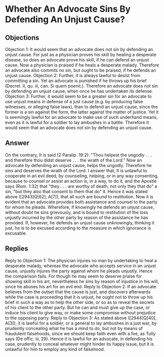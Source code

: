 # Whether An Advocate Sins By Defending An Unjust Cause?
## Objections
Objection 1: It would seem that an advocate does not sin by defending an unjust cause. For just as a physician proves his skill by healing a desperate disease, so does an advocate prove his skill, if he can defend an unjust cause. Now a physician is praised if he heals a desperate malady. Therefore an advocate also commits no sin, but ought to be praised, if he defends an unjust cause.
Objection 2: Further, it is always lawful to desist from committing a sin. Yet an advocate is punished if he throws up his brief (Decret. II, qu. iii, can. Si quem poenit.). Therefore an advocate does not sin by defending an unjust cause, when once he has undertaken its defense.
Objection 3: Further, it would seem to be a greater sin for an advocate to use unjust means in defense of a just cause (e.g. by producing false witnesses, or alleging false laws), than to defend an unjust cause, since the former is a sin against the form, the latter against the matter of justice. Yet it is seemingly lawful for an advocate to make use of such underhand means, even as it is lawful for a soldier to lay ambushes in a battle. Therefore it would seem that an advocate does not sin by defending an unjust cause.
## Answer
On the contrary, It is said (2 Paralip. 19:2): "Thou helpest the ungodly . . . and therefore thou didst deserve . . . the wrath of the Lord." Now an advocate by defending an unjust cause, helps the ungodly. Therefore he sins and deserves the wrath of the Lord.
I answer that, It is unlawful to cooperate in an evil deed, by counseling, helping, or in any way consenting, because to counsel or assist an action is, in a way, to do it, and the Apostle says (Rom. 1:32) that "they . . . are worthy of death, not only they that do" a sin, "but they also that consent to them that do" it. Hence it was stated above ([2943]Q[62], A[7]), that all such are bound to restitution. Now it is evident that an advocate provides both assistance and counsel to the party for whom he pleads. Wherefore, if knowingly he defends an unjust cause, without doubt he sins grievously, and is bound to restitution of the loss unjustly incurred by the other party by reason of the assistance he has provided. If, however, he defends an unjust cause unknowingly, thinking it just, he is to be excused according to the measure in which ignorance is excusable.
## Replies
Reply to Objection 1: The physician injures no man by undertaking to heal a desperate malady, whereas the advocate who accepts service in an unjust cause, unjustly injures the party against whom he pleads unjustly. Hence the comparison fails. For though he may seem to deserve praise for showing skill in his art, nevertheless he sins by reason of injustice in his will, since he abuses his art for an evil end.
Reply to Objection 2: If an advocate believes from the outset that the cause is just, and discovers afterwards while the case is proceeding that it is unjust, he ought not to throw up his brief in such a way as to help the other side, or so as to reveal the secrets of his client to the other party. But he can and must give up the case, or induce his client to give way, or make some compromise without prejudice to the opposing party.
Reply to Objection 3: As stated above ([2944]Q[40], A[3]), it is lawful for a soldier, or a general to lay ambushes in a just war, by prudently concealing what he has a mind to do, but not by means of fraudulent falsehoods, since we should keep faith even with a foe, as Tully says (De offic. iii, 29). Hence it is lawful for an advocate, in defending his case, prudently to conceal whatever might hinder its happy issue, but it is unlawful for him to employ any kind of falsehood.